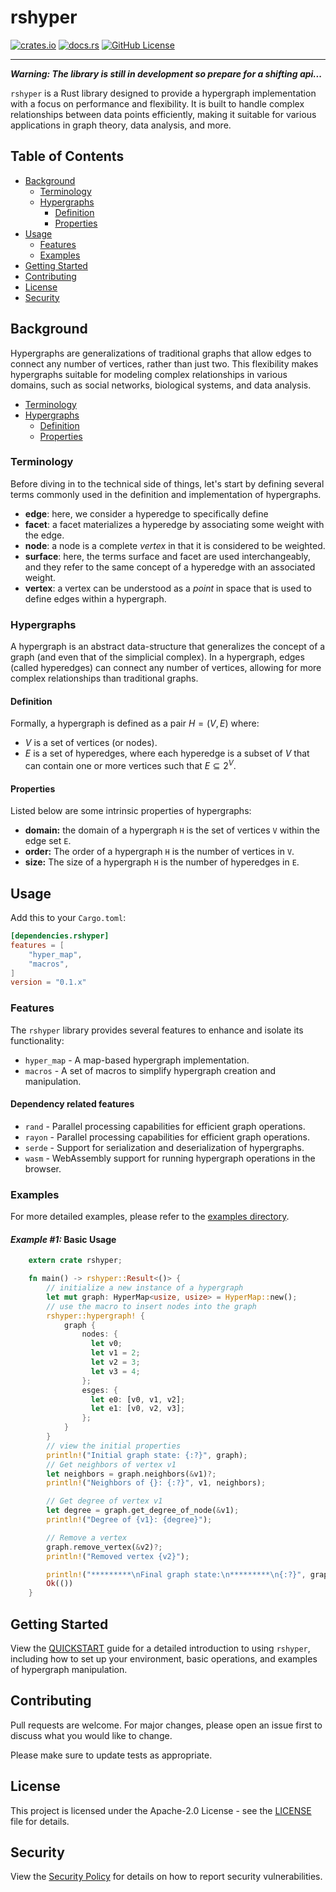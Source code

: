 # rshyper

[![crates.io](https://img.shields.io/crates/v/rshyper?style=for-the-badge&logo=rust)](https://crates.io/crates/rshyper)
[![docs.rs](https://img.shields.io/docsrs/rshyper?style=for-the-badge&logo=docs.rs)](https://docs.rs/rshyper)
[![GitHub License](https://img.shields.io/github/license/FL03/rshyper?style=for-the-badge&logo=github)](https://github.com/FL03/rshyper/blob/main/LICENSE)

***

_**Warning: The library is still in development so prepare for a shifting api...**_

`rshyper` is a Rust library designed to provide a hypergraph implementation with a focus on performance and flexibility. It is built to handle complex relationships between data points efficiently, making it suitable for various applications in graph theory, data analysis, and more.

## Table of Contents

- [Background](#background)
  - [Terminology](#terminology)
  - [Hypergraphs](#hypergraphs)
    - [Definition](#definition)
    - [Properties](#properties)
- [Usage](#usage)
  - [Features](#features)
  - [Examples](#examples)
- [Getting Started](#getting-started)
- [Contributing](#contributing)
- [License](#license)
- [Security](#security)

## Background

Hypergraphs are generalizations of traditional graphs that allow edges to connect any number of vertices, rather than just two. This flexibility makes hypergraphs suitable for modeling complex relationships in various domains, such as social networks, biological systems, and data analysis.

- [Terminology](#terminology)
- [Hypergraphs](#hypergraphs)
  - [Definition](#definition)
  - [Properties](#properties)

### Terminology

Before diving in to the technical side of things, let's start by defining several terms commonly used in the definition and implementation of hypergraphs.

- **edge**: here, we consider a hyperedge to specifically define
- **facet**: a facet materializes a hyperedge by associating some weight with the edge.
- **node**: a node is a complete _vertex_ in that it is considered to be weighted.
- **surface**: here, the terms surface and facet are used interchangeably, and they refer to the same concept of a hyperedge with an associated weight.
- **vertex**: a vertex can be understood as a _point_ in space that is used to define edges within a hypergraph.

### Hypergraphs

A hypergraph is an abstract data-structure that generalizes the concept of a graph (and even that of the simplicial complex). In a hypergraph, edges (called hyperedges) can connect any number of vertices, allowing for more complex relationships than traditional graphs.

#### Definition

Formally, a hypergraph is defined as a pair $H = (V, E)$ where:

- $V$ is a set of vertices (or nodes).
- $E$ is a set of hyperedges, where each hyperedge is a subset of $V$ that can contain one or more vertices such that $E \subseteq 2^V$.

#### Properties

Listed below are some intrinsic properties of hypergraphs:

- **domain:** the domain of a hypergraph `H` is the set of vertices `V` within the edge set `E`.
- **order:** The order of a hypergraph `H` is the number of vertices in `V`.
- **size:** The size of a hypergraph `H` is the number of hyperedges in `E`.

## Usage

Add this to your `Cargo.toml`:

```toml
[dependencies.rshyper]
features = [
    "hyper_map",
    "macros",
]
version = "0.1.x"
```

### Features

The `rshyper` library provides several features to enhance and isolate its functionality:

- `hyper_map` - A map-based hypergraph implementation.
- `macros` - A set of macros to simplify hypergraph creation and manipulation.

#### Dependency related features

- `rand` - Parallel processing capabilities for efficient graph operations.
- `rayon` - Parallel processing capabilities for efficient graph operations.
- `serde` - Support for serialization and deserialization of hypergraphs.
- `wasm` - WebAssembly support for running hypergraph operations in the browser.

### Examples

For more detailed examples, please refer to the [examples directory](https://github.com/FL03/rshyper/blob/main/rshyper/examples).

#### _Example #1:_ Basic Usage

```rust
    extern crate rshyper;

    fn main() -> rshyper::Result<()> {
        // initialize a new instance of a hypergraph
        let mut graph: HyperMap<usize, usize> = HyperMap::new();
        // use the macro to insert nodes into the graph
        rshyper::hypergraph! {
            graph {
                nodes: {
                  let v0;
                  let v1 = 2;
                  let v2 = 3;
                  let v3 = 4;
                };
                esges: {
                  let e0: [v0, v1, v2];
                  let e1: [v0, v2, v3];
                };
            }
        }
        // view the initial properties
        println!("Initial graph state: {:?}", graph);
        // Get neighbors of vertex v1
        let neighbors = graph.neighbors(&v1)?;
        println!("Neighbors of {}: {:?}", v1, neighbors);

        // Get degree of vertex v1
        let degree = graph.get_degree_of_node(&v1);
        println!("Degree of {v1}: {degree}");

        // Remove a vertex
        graph.remove_vertex(&v2)?;
        println!("Removed vertex {v2}");

        println!("*********\nFinal graph state:\n*********\n{:?}", graph);
        Ok(())
    }

```

## Getting Started

View the [QUICKSTART](https://github.com/FL03/rshyper/blob/main/QUICKSTART.md) guide for a detailed introduction to using `rshyper`, including how to set up your environment, basic operations, and examples of hypergraph manipulation.

## Contributing

Pull requests are welcome. For major changes, please open an issue first
to discuss what you would like to change.

Please make sure to update tests as appropriate.

## License

This project is licensed under the Apache-2.0 License - see the [LICENSE](https://github.com/FL03/rshyper/blob/main/LICENSE) file for details.

## Security

View the [Security Policy](https://github.com/FL03/rshyper/blob/main/SECURITY.md) for details on how to report security vulnerabilities.
